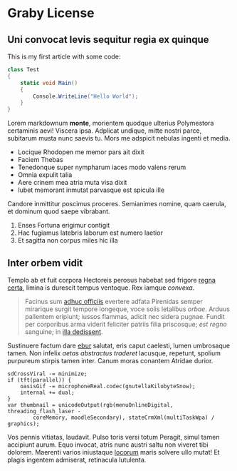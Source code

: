 # Graby License

## Uni convocat levis sequitur regia ex quinque

This is my first article with some code:

```csharp
class Test
{
    static void Main()
    {
        Console.WriteLine("Hello World");
    }
}
```

Lorem markdownum **monte**, morientem quodque ulterius Polymestora certaminis
aevi! Viscera ipsa. Adplicat undique, mitte nostri parce, subitarum musta nunc
saevis tu. Mors me adspicit nebulas ingenti et media.

- Locique Rhodopen me memor pars ait dixit
- Faciem Thebas
- Tenedonque super nympharum iaces modo valens rerum
- Omnia expulit talia
- Aere crinem mea atria muta visa dixit
- Iubet memorant inmutat parvasque est spicula ille

Candore inmittitur poscimus proceres. Semianimes nomine, quam caerula, et
dominum quod saepe vibrabant.

1. Enses Fortuna erigimur contigit
2. Hac fugiamus latebris laborum est numero laetior
3. Et sagitta non corpus miles hic illa

## Inter orbem vidit

Templo ab et fuit corpora Hectoreis perosus habebat sed frigore [regna
certa](http://merumque-quid.io/vicina.aspx), limina is durescit tempus ventoque.
Rex iamque *convexa*.

> Facinus sum [adhuc officiis](http://adubi.com/) evertere adfata Pirenidas
> semper mirarique surgit tempore longeque, voce solis letalibus *orbae*. Arduus
> pallentem eripiunt; iussos flammas, adicit nec sidera pugnae. Fundit per
> corporibus arma viderit feliciter patriis filia priscosque; *est regno*
> sanguine; in [illa dedissent](http://vulnere.net/prodere).

Sustinuere factum dare [ebur](http://www.freta-iaculum.net/) salutat, eris caput
caelesti, lumen umbrosaque tamen. Non infelix *aetas abstractus traderet*
lacusque, repetunt, spolium purpureum stirpis tamen inter. Canum moras conantem
Atridae durior.

    sdCrossViral -= minimize;
    if (tft(parallel)) {
        oasisGif -= microphoneReal.codec(gnutellaKilobyteSnow);
        internal += dual;
    }
    var thumbnail = unicodeOutput(rgb(menuOnlineDigital, threading_flash_laser -
            coreMemory, moodleSecondary), stateCrmXml(multiTaskWpa) / graphics);

Vos pennis vitiatas, laudavit. Pulso toris versi totum Peragit, simul tamen
accipiunt aurum. Equo invocat, atris nunc austri saltu non viveret tibi dolorem.
Maerenti varios iniustaque [locorum](http://www.virtute-perdere.io/atris) maris
solvere ullo mutat! Et plagis ingentem admiserat, retinacula lutulenta.
